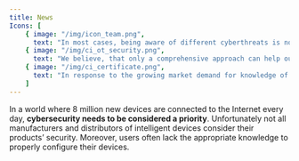```yaml
---
title: News
Icons: [
    { image: "/img/icon_team.png",
      text: "In most cases, being aware of different cyberthreats is not enough if this knowledge does not go in pair with appropriate actions" }, 
    { image: "/img/ci_ot_security.png",
      text: "We believe, that only a comprehensive approach can help our Clients in reducing the risk level related to cybersecurity"}, 
    { image: "/img/ci_certificate.png",
      text: "In response to the growing market demand for knowledge of ICS and IoT cybersecurity, we offer high quality services of testing and enhancing our Clients cybersecurity" }
    ]
---
```


In a world where 8 million new devices are connected to the Internet every day, __cybersecurity needs to be considered a priority__. Unfortunately not all manufacturers and distributors of intelligent devices consider their products’ security. Moreover, users often lack the appropriate knowledge to properly configure their devices.


